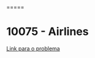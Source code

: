 =====
# 10075 - Airlines

[Link para o problema](http://uva.onlinejudge.org/index.php?option=com_onlinejudge&Itemid=8&page=show_problem&category=12&problem=1016&mosmsg=Submission+received+with+ID+11621097)
